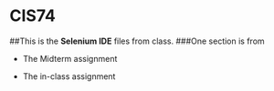 # CIS74
##This is the **Selenium IDE** files from class.
###One section is from 
- The Midterm assignment

- The in-class assignment
